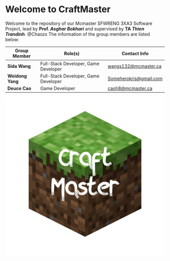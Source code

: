 # Welcome to CraftMaster
Welcome to the repository of our Mcmaster SFWRENG 3XA3 Software Project, lead by **Prof. _Asghar Bokhari_** and supervised by **TA _Thien Trandinh_**. 
@Chaozs
The information of the group members are listed below:

| Group Member        | Role(s)                              | Contact Info           |
| ------------------- |--------------------------------------| ---------------------- |
| **Sida Wang**       | Full-Stack Developer, Game Developer | wangs132@mcmaster.ca   |
| **Weidong Yang**    | Full-Stack Developer, Game Developer | Someherokris@gmail.com |
| **Deuce Cao**       | Game Developer                       | caoh8@mcmaster.ca      |

<img src="./CraftMasterGame/src/source/icon.png">

